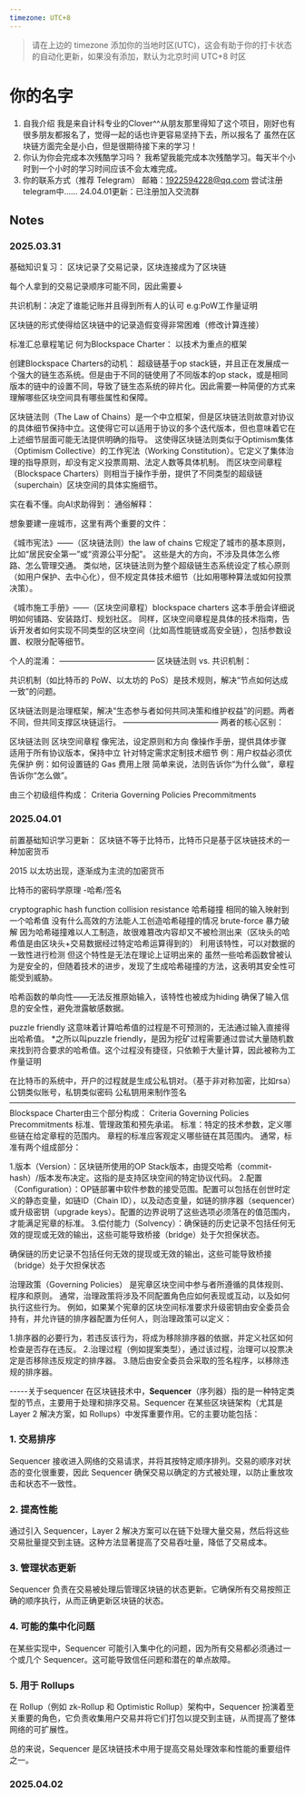 ```yaml
---
timezone: UTC+8
---
```


> 请在上边的 timezone 添加你的当地时区(UTC)，这会有助于你的打卡状态的自动化更新，如果没有添加，默认为北京时间 UTC+8 时区


# 你的名字

1. 自我介绍
我是来自计科专业的Clover^^从朋友那里得知了这个项目，刚好也有很多朋友都报名了，觉得一起的话也许更容易坚持下去，所以报名了
虽然在区块链方面完全是小白，但是很期待接下来的学习！
3. 你认为你会完成本次残酷学习吗？
我希望我能完成本次残酷学习。每天半个小时到一个小时的学习时间应该不会太难完成。
4. 你的联系方式（推荐 Telegram）
邮箱：1922594228@qq.com
尝试注册telegram中……
24.04.01更新：已注册加入交流群

## Notes

<!-- Content_START -->

### 2025.03.31

基础知识复习：
区块记录了交易记录，区块连接成为了区块链

每个人拿到的交易记录顺序可能不同，因此需要↓

共识机制：决定了谁能记账并且得到所有人的认可
e.g:PoW工作量证明

区块链的形式使得给区块链中的记录造假变得非常困难（修改计算连接）


标准汇总章程笔记
何为Blockspace Charter：
以技术为重点的框架

创建Blockspace Charters的动机：
超级链基于op stack链，并且正在发展成一个强大的链生态系统。但是由于不同的链使用了不同版本的op stack，或是相同版本的链中的设置不同，导致了链生态系统的碎片化。因此需要一种简便的方式来理解哪些区块空间具有哪些属性和保障。

区块链法则（The Law of Chains）是一个中立框架，但是区块链法则故意对协议的具体细节保持中立。这使得它可以适用于协议的多个迭代版本，但也意味着它在上述细节层面可能无法提供明确的指导。
这使得区块链法则类似于Optimism集体（Optimism Collective）的工作宪法（Working Constitution）。它定义了集体治理的指导原则，却没有定义投票周期、法定人数等具体机制。
而区块空间章程（Blockspace Charters）则相当于操作手册，提供了不同类型的超级链（superchain）区块空间的具体实施细节。

实在看不懂。向AI求助得到：
通俗解释：

想象要建一座城市，这里有两个重要的文件：

《城市宪法》——（区块链法则）the law of chains
它规定了城市的基本原则，比如“居民安全第一”或“资源公平分配”。
这些是大的方向，不涉及具体怎么修路、怎么管理交通。
类似地，区块链法则为整个超级链生态系统设定了核心原则（如用户保护、去中心化），但不规定具体技术细节（比如用哪种算法或如何投票决策）。

《城市施工手册》——（区块空间章程）blockspace charters
这本手册会详细说明如何铺路、安装路灯、规划社区。
同样，区块空间章程是具体的技术指南，告诉开发者如何实现不同类型的区块空间（比如高性能链或高安全链），包括参数设置、权限分配等细节。

个人的混淆：
————————————
区块链法则 vs. 共识机制：

共识机制（如比特币的 PoW、以太坊的 PoS）是技术规则，解决“节点如何达成一致”的问题。

区块链法则是治理框架，解决“生态参与者如何共同决策和维护权益”的问题。两者不同，但共同支撑区块链运行。
————————————
两者的核心区别：

区块链法则					区块空间章程
像宪法，设定原则和方向			像操作手册，提供具体步骤
适用于所有协议版本，保持中立	针对特定需求定制技术细节
例：用户权益必须优先保护		例：如何设置链的 Gas 费用上限
简单来说，法则告诉你“为什么做”，章程告诉你“怎么做”。

由三个初级组件构成：
Criteria
Governing Policies
Precommitments

### 2025.04.01
前置基础知识学习更新：
区块链不等于比特币，比特币只是基于区块链技术的一种加密货币

2015 以太坊出现，逐渐成为主流的加密货币

比特币的密码学原理
-哈希/签名

cryptographic hash function
collision resistance 哈希碰撞
相同的输入映射到一个哈希值
没有什么高效的方法能人工创造哈希碰撞的情况
brute-force 暴力破解
因为哈希碰撞难以人工制造，故很难篡改内容却又不被检测出来（区块头的哈希值是由区块头+交易数据经过特定哈希运算得到的）
利用该特性，可以对数据的一致性进行检测
但这个特性是无法在理论上证明出来的
虽然一些哈希函数曾被认为是安全的，但随着技术的进步，发现了生成哈希碰撞的方法，这表明其安全性可能受到威胁。

哈希函数的单向性——无法反推原始输入，该特性也被成为hiding
确保了输入信息的安全性，避免泄露敏感数据。

puzzle friendly
这意味着计算哈希值的过程是不可预测的，无法通过输入直接得出哈希值。
*之所以叫puzzle friendly，是因为挖矿过程需要通过尝试大量随机数来找到符合要求的哈希值。这个过程没有捷径，只依赖于大量计算，因此被称为工作量证明

在比特币的系统中，开户的过程就是生成公私钥对。（基于非对称加密，比如rsa）
公钥类似账号，私钥类似密码
公私钥用来制作签名
————————————————————————————————————
Blockspace Charter由三个部分构成：
Criteria
Governing Policies
Precommitments
标准、管理政策和预先承诺。
标准：特定的技术参数，定义哪些链在给定章程的范围内。 
章程的标准应客观定义哪些链在其范围内。 通常，标准有两个组成部分：

1.版本（Version）：区块链所使用的OP Stack版本，由提交哈希（commit-hash）/版本发布决定。这指的是支持区块空间的特定协议代码。
2.配置（Configuration）：OP链部署中软件参数的接受范围。配置可以包括在创世时定义的静态变量，如链ID（Chain ID），以及动态变量，如链的排序器（sequencer）或升级密钥（upgrade keys）。配置的边界说明了这些选项必须落在的值范围内，才能满足宪章的标准。
3.偿付能力（Solvency）：确保链的历史记录不包括任何无效的提现或无效的输出，这些可能导致桥接（bridge）处于欠担保状态。

确保链的历史记录不包括任何无效的提现或无效的输出，这些可能导致桥接（bridge）处于欠担保状态


治理政策（Governing Policies） 是宪章区块空间中参与者所遵循的具体规则、程序和原则。
通常，治理政策将涉及不同配置角色应如何表现或互动，以及如何执行这些行为。
例如，如果某个宪章的区块空间标准要求升级密钥由安全委员会持有，并允许链的排序器配置为任何人，则治理政策可以定义：

1.排序器的必要行为，若违反该行为，将成为移除排序器的依据，并定义社区如何检查是否存在违反。
2.治理过程（例如提案类型），通过该过程，治理可以投票决定是否移除违反规定的排序器。
3.随后由安全委员会采取的签名程序，以移除违规的排序器。

-----关于sequencer
在区块链技术中，**Sequencer**（序列器）指的是一种特定类型的节点，主要用于处理和排序交易。Sequencer 在某些区块链架构（尤其是 Layer 2 解决方案，如 Rollups）中发挥重要作用。它的主要功能包括：

### 1. 交易排序
Sequencer 接收进入网络的交易请求，并将其按特定顺序排列。交易的顺序对状态的变化很重要，因此 Sequencer 确保交易以确定的方式被处理，以防止重放攻击和状态不一致性。

### 2. 提高性能
通过引入 Sequencer，Layer 2 解决方案可以在链下处理大量交易，然后将这些交易批量提交到主链。这种方法显著提高了交易吞吐量，降低了交易成本。

### 3. 管理状态更新
Sequencer 负责在交易被处理后管理区块链的状态更新。它确保所有交易按照正确的顺序执行，从而正确更新区块链的状态。

### 4. 可能的集中化问题
在某些实现中，Sequencer 可能引入集中化的问题，因为所有交易都必须通过一个或几个 Sequencer。这可能导致信任问题和潜在的单点故障。

### 5. 用于 Rollups
在 Rollup（例如 zk-Rollup 和 Optimistic Rollup）架构中，Sequencer 扮演着至关重要的角色，它负责收集用户交易并将它们打包以提交到主链，从而提高了整体网络的可扩展性。

总的来说，Sequencer 是区块链技术中用于提高交易处理效率和性能的重要组件之一。

### 2025.04.02
<!-- Content_END -->
